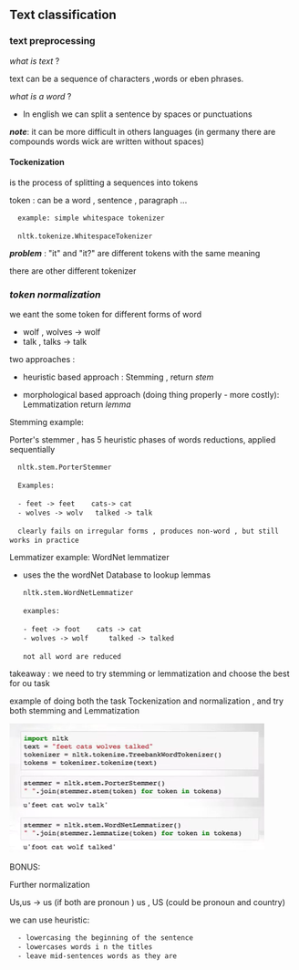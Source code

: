 ## Text classification

### text preprocessing

*what is text* ?

text can be a sequence of characters ,words or eben  phrases.

*what is a word* ?

* In english we can split a sentence by spaces or punctuations 

**_note_**: it can be more difficult in others languages (in germany there are compounds words wick are written without spaces)



#### **Tockenization**


is the process of splitting a sequences into tokens

token : can be a word , sentence , paragraph ...

      example: simple whitespace tokenizer

      nltk.tokenize.WhitespaceTokenizer

 **_problem_** :  "it"  and "it?" are different tokens with the same meaning 

 there are other different tokenizer


### *token normalization*

we eant the some token for different forms of word

* wolf , wolves -> wolf
* talk , talks -> talk

two approaches : 

   - heuristic based approach : Stemming  , return *stem*

   - morphological based approach (doing thing properly - more costly): Lemmatization return *lemma*


Stemming example:

Porter's stemmer , has 5 heuristic phases of words reductions, applied sequentially 

      nltk.stem.PorterStemmer

      Examples:

      - feet -> feet    cats-> cat
      - wolves -> wolv   talked -> talk

      clearly fails on irregular forms , produces non-word , but still works in practice


Lemmatizer example: WordNet lemmatizer



* uses the  the wordNet Database to lookup lemmas 

      nltk.stem.WordNetLemmatizer

      examples:

      - feet -> foot    cats -> cat
      - wolves -> wolf     talked -> talked

      not all word are reduced

takeaway : we need to try stemming or lemmatization and choose the best for ou task 



example of doing both the task Tockenization and normalization , and try both stemming and Lemmatization 

![images](../info/token_norm.png)


BONUS:

Further normalization


Us,us -> us (if both are pronoun )
us , US (could be pronoun and country)

we can use heuristic:

      - lowercasing the beginning of the sentence
      - lowercases words i n the titles 
      - leave mid-sentences words as they are 














